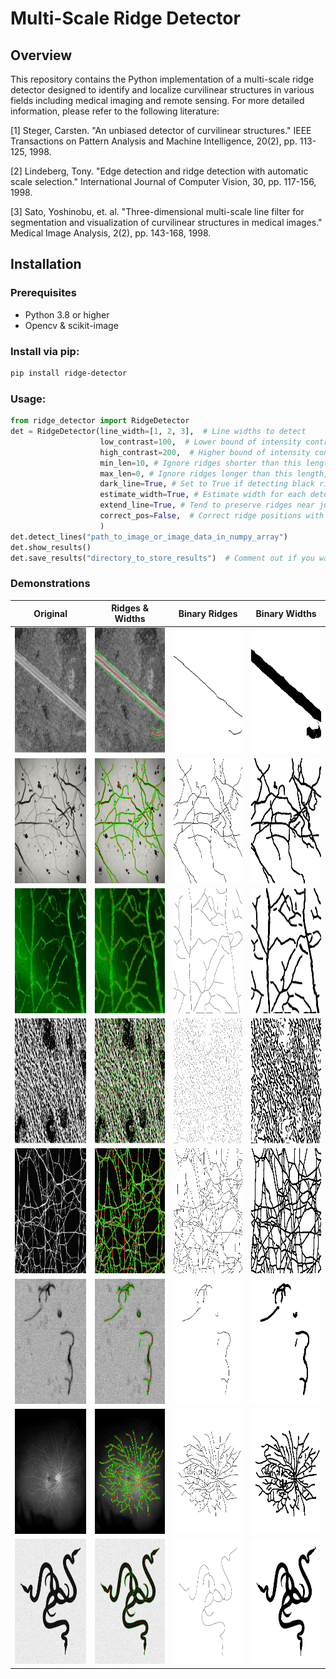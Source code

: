 # Multi-Scale Ridge Detector

## Overview

This repository contains the Python implementation of a multi-scale ridge detector designed to identify and localize curvilinear structures in various fields including medical imaging and remote sensing. For more detailed information, please refer to the following literature:

[1] Steger, Carsten. "An unbiased detector of curvilinear structures." IEEE Transactions on Pattern Analysis and Machine Intelligence, 20(2), pp. 113-125, 1998.

[2] Lindeberg, Tony. "Edge detection and ridge detection with automatic scale selection." International Journal of Computer Vision, 30, pp. 117-156, 1998.

[3] Sato, Yoshinobu, et. al. "Three-dimensional multi-scale line filter for segmentation and visualization of curvilinear structures in medical images." Medical Image Analysis, 2(2), pp. 143-168, 1998.

## Installation

### Prerequisites

- Python 3.8 or higher
- Opencv & scikit-image


### Install via pip:
   ```bash
   pip install ridge-detector
   ```

### Usage:
```python
from ridge_detector import RidgeDetector
det = RidgeDetector(line_width=[1, 2, 3],  # Line widths to detect
                    low_contrast=100,  # Lower bound of intensity contrast, decrease this value if ridges are missed out
                    high_contrast=200,  # Higher bound of intensity contrast, decrease this value if ridges are missed out
                    min_len=10, # Ignore ridges shorter than this length
                    max_len=0, # Ignore ridges longer than this length, set to 0 for no limit
                    dark_line=True, # Set to True if detecting black ridges in white background, False otherwise
                    estimate_width=True, # Estimate width for each detected ridge point
                    extend_line=True, # Tend to preserve ridges near junctions if set to True
                    correct_pos=False,  # Correct ridge positions with asymmetric widths if set to True
                    )
det.detect_lines("path_to_image_or_image_data_in_numpy_array")
det.show_results()
det.save_results("directory_to_store_results")  # Comment out if you want to save the detection results
```

### Demonstrations

| Original                                                    | Ridges & Widths                                                              | Binary Ridges                                                                | Binary Widths                                                              |
|-------------------------------------------------------------|------------------------------------------------------------------------------|------------------------------------------------------------------------------|----------------------------------------------------------------------------|
| <img src="./data/images/img0.jpg" width="200" height="200"> | <img src="./data/results/img0_contours_widths.png" width="200" height="200"> | <img src="./data/results/img0_binary_contours.png" width="200" height="200"> | <img src="./data/results/img0_binary_widths.png" width="200" height="200"> |
| <img src="./data/images/img1.jpg" width="200" height="200"> | <img src="./data/results/img1_contours_widths.png" width="200" height="200"> | <img src="./data/results/img1_binary_contours.png" width="200" height="200"> | <img src="./data/results/img1_binary_widths.png" width="200" height="200"> |
| <img src="./data/images/img2.jpg" width="200" height="200"> | <img src="./data/results/img2_contours_widths.png" width="200" height="200"> | <img src="./data/results/img2_binary_contours.png" width="200" height="200"> | <img src="./data/results/img2_binary_widths.png" width="200" height="200"> |
| <img src="./data/images/img3.jpg" width="200" height="200"> | <img src="./data/results/img3_contours_widths.png" width="200" height="200"> | <img src="./data/results/img3_binary_contours.png" width="200" height="200"> | <img src="./data/results/img3_binary_widths.png" width="200" height="200"> |
| <img src="./data/images/img4.jpg" width="200" height="200"> | <img src="./data/results/img4_contours_widths.png" width="200" height="200"> | <img src="./data/results/img4_binary_contours.png" width="200" height="200"> | <img src="./data/results/img4_binary_widths.png" width="200" height="200"> |
| <img src="./data/images/img5.png" width="200" height="200"> | <img src="./data/results/img5_contours_widths.png" width="200" height="200"> | <img src="./data/results/img5_binary_contours.png" width="200" height="200"> | <img src="./data/results/img5_binary_widths.png" width="200" height="200"> |
| <img src="./data/images/img6.jpg" width="200" height="200"> | <img src="./data/results/img6_contours_widths.png" width="200" height="200"> | <img src="./data/results/img6_binary_contours.png" width="200" height="200"> | <img src="./data/results/img6_binary_widths.png" width="200" height="200"> |
| <img src="./data/images/img7.png" width="200" height="200"> | <img src="./data/results/img7_contours_widths.png" width="200" height="200"> | <img src="./data/results/img7_binary_contours.png" width="200" height="200"> | <img src="./data/results/img7_binary_widths.png" width="200" height="200"> |
